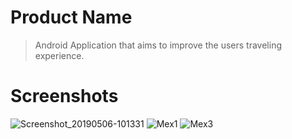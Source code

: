 # Product Name
> Android Application that aims to improve the users traveling experience.
# Screenshots
![Screenshot_20190506-101331](https://user-images.githubusercontent.com/29929622/57664093-d212d480-75c4-11e9-8a9a-1310a7ede78a.png)
![Mex1](https://user-images.githubusercontent.com/29929622/57664109-dfc85a00-75c4-11e9-9065-fc819b6c9cb8.png)
![Mex3](https://user-images.githubusercontent.com/29929622/57664123-efe03980-75c4-11e9-8cfe-acfe95527cd7.png)

